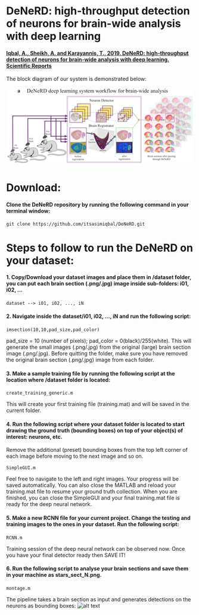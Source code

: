 # DeNeRD: high-throughput detection of neurons for brain-wide analysis with deep learning

#### [Iqbal, A., Sheikh, A. and Karayannis, T., 2019. DeNeRD: high-throughput detection of neurons for brain-wide analysis with deep learning. Scientific Reports](http://www.nature.com/articles/s41598-019-50137-9)

The block diagram of our system is demonstrated below:

![alt text](https://github.com/itsasimiqbal/DeNeRD/blob/master/DeNeRD_block.png)


# Download:
#### Clone the DeNeRD repository by running the following command in your terminal window:
```
git clone https://github.com/itsasimiqbal/DeNeRD.git
```

# Steps to follow to run the DeNeRD on your dataset:

#### 1. Copy/Download your dataset images and place them in /dataset folder, you can put each brain section (.png/.jpg) image inside sub-folders: i01, i02, ...
```
dataset --> i01, i02, ..., iN
```

#### 2. Navigate inside the dataset/i01, i02, ..., iN and run the following script:
```
imsection(10,10,pad_size,pad_color)
```
pad_size = 10 (number of pixels); pad_color = 0(black)/255(white). This will generate the small images (.png/.jpg) from the original (large) brain section image (.png/.jpg). Before quitting the folder, make sure you have removed the original brain section (.png/.jpg) image from each folder.

#### 3. Make a sample training file by running the following script at the location where /dataset folder is located:
```
create_training_generic.m 
```
This will create your first training file (training.mat) and will be saved in the current folder.


#### 4. Run the following script where your dataset folder is located to start drawing the ground truth (bounding boxes) on top of your object(s) of interest: neurons, etc.
Remove the additional (preset) bounding boxes from the top left corner of each image before moving to the next image and so on.
```
SimpleGUI.m
```
Feel free to navigate to the left and right images. Your progress will be saved automatically. You can also close the MATLAB and reload your training.mat file to resume your ground truth collection. When you are finished, you can close the SimpleGUI and your final training.mat file is ready for the deep neural network.

#### 5. Make a new RCNN file for your current project. Change the testing and training images to the ones in your dataset. Run the following script:
```
RCNN.m
```
Training session of the deep neural network can be observed now. Once you have your final detector ready then SAVE IT!

#### 6. Run the following script to analyse your brain sections and save them in your machine as stars_sect_N.png.
```
montage.m 
```

The pipeline takes a brain section as input and generates detections on the neurons as bounding boxes:
![alt text](https://github.com/itsasimiqbal/DeNeRD/blob/master/Figure_2.jpg)
